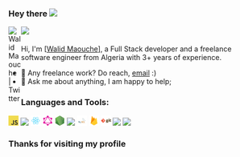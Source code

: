 ### Hey there <img src="https://media.giphy.com/media/hvRJCLFzcasrR4ia7z/giphy.gif" width="25px">
<a href="https://www.linkedin.com/in/walid-maouche/">
<img height="25" src="https://raw.githubusercontent.com/gauravghongde/social-icons/master/PNG/Color/LinkedIN.png">
</a>
<a href="https://twitter.com/walid__mch">
  <img align="left" alt="Walid Maouche | Twitter" width="25" src="https://github.com/gauravghongde/social-icons/blob/master/PNG/Color/Twitter.png?raw=true" />
</a>

<br />
<br />
Hi, I'm [<a href="https://walidmaouche.github.io/">Walid Maouche</a>], a Full Stack developer and a freelance software engineer from Algeria with 3+ years of experience.

- 💼 Any freelance work? Do reach, [email](mailto:walidmaouche24@gmail.com) :)
- 💬 Ask me about anything, I am happy to help;

### Languages and Tools:  
<code><img height="20" src="https://raw.githubusercontent.com/github/explore/80688e429a7d4ef2fca1e82350fe8e3517d3494d/topics/javascript/javascript.png"></code>
<code><img src="https://cdn.icon-icons.com/icons2/2415/PNG/512/typescript_original_logo_icon_146317.png" height="20"/></code>
<code><img height="20" src="https://raw.githubusercontent.com/github/explore/80688e429a7d4ef2fca1e82350fe8e3517d3494d/topics/react/react.png"></code>
<code><img height="20" src="https://raw.githubusercontent.com/github/explore/5c058a388828bb5fde0bcafd4bc867b5bb3f26f3/topics/graphql/graphql.png"></code>
<code><img height="20" src="https://raw.githubusercontent.com/github/explore/80688e429a7d4ef2fca1e82350fe8e3517d3494d/topics/nodejs/nodejs.png"></code>
<code><img height="20" src="https://www.pikpng.com/pngl/b/160-1603662_aol-logo-transparent-icone-php-png-clipart.png" /></code>
<code><img height="20" src="https://raw.githubusercontent.com/github/explore/80688e429a7d4ef2fca1e82350fe8e3517d3494d/topics/mysql/mysql.png"></code>
<code><img height="20" src="https://raw.githubusercontent.com/github/explore/80688e429a7d4ef2fca1e82350fe8e3517d3494d/topics/firebase/firebase.png"></code>
<code><img height="20" src="https://raw.githubusercontent.com/github/explore/80688e429a7d4ef2fca1e82350fe8e3517d3494d/topics/git/git.png"></code>
<code><img height="20" src="https://upload.wikimedia.org/wikipedia/commons/thumb/9/91/Octicons-mark-github.svg/600px-Octicons-mark-github.svg.png" /></code>
<code><img height="20" src="https://cdn.icon-icons.com/icons2/2415/PNG/512/gitlab_original_logo_icon_146503.png" /></code>


### Thanks for visiting my profile
<br>
